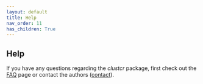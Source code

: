 ```yaml
---
layout: default
title: Help
nav_order: 11
has_children: True
---
```


## Help

If you have any questions regarding the *clustcr* package, first check out the [FAQ](faq) page or contact the authors ([contact](contact)).
